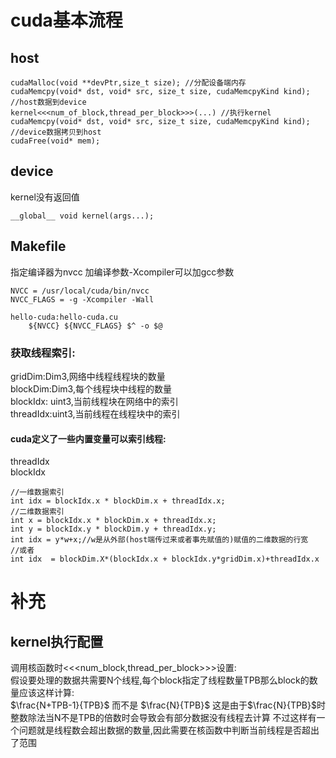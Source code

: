 #  cuda基本流程
## host
```
cudaMalloc(void **devPtr,size_t size); //分配设备端内存
cudaMemcpy(void* dst, void* src, size_t size, cudaMemcpyKind kind); //host数据到device
kernel<<<num_of_block,thread_per_block>>>(...) //执行kernel
cudaMemcpy(void* dst, void* src, size_t size, cudaMemcpyKind kind); //device数据拷贝到host
cudaFree(void* mem);
```
## device
kernel没有返回值
```
__global__ void kernel(args...);

```
## Makefile
指定编译器为nvcc
加编译参数-Xcompiler可以加gcc参数
```
NVCC = /usr/local/cuda/bin/nvcc
NVCC_FLAGS = -g -Xcompiler -Wall 

hello-cuda:hello-cuda.cu
	${NVCC} ${NVCC_FLAGS} $^ -o $@
```
### 获取线程索引:
gridDim:Dim3,网络中线程线程块的数量<br>
blockDim:Dim3,每个线程块中线程的数量<br>
blockIdx: uint3,当前线程块在网络中的索引<br>
threadIdx:uint3,当前线程在线程块中的索引<br>

#### cuda定义了一些内置变量可以索引线程:<br>
threadIdx<br>
blockIdx<br>


```
//一维数据索引
int idx = blockIdx.x * blockDim.x + threadIdx.x;
//二维数据索引
int x = blockIdx.x * blockDim.x + threadIdx.x;
int y = blockIdx.y * blockDim.y + threadIdx.y;
int idx = y*w+x;//w是从外部(host端传过来或者事先赋值的)赋值的二维数据的行宽
//或者
int idx  = blockDim.X*(blockIdx.x + blockIdx.y*gridDim.x)+threadIdx.x
```

# 补充
## kernel执行配置
调用核函数时<<<num_block,thread_per_block>>>设置:<br>
假设要处理的数据共需要N个线程,每个block指定了线程数量TPB那么block的数量应该这样计算:<br>
$\frac{N+TPB-1}{TPB}$ 而不是 $\frac{N}{TPB}$ 
这是由于$\frac{N}{TPB}$时整数除法当N不是TPB的倍数时会导致会有部分数据没有线程去计算
不过这样有一个问题就是线程数会超出数据的数量,因此需要在核函数中判断当前线程是否超出了范围


